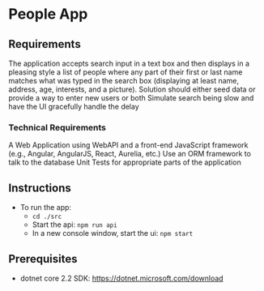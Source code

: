 # People App

## Requirements

The application accepts search input in a text box and then displays in a pleasing style a list of people where any part of their first or last name matches what was typed in the search box (displaying at least name, address, age, interests, and a picture).
Solution should either seed data or provide a way to enter new users or both
Simulate search being slow and have the UI gracefully handle the delay

### Technical Requirements

A Web Application using WebAPI and a front-end JavaScript framework (e.g., Angular, AngularJS, React, Aurelia, etc.)
Use an ORM framework to talk to the database
Unit Tests for appropriate parts of the application

## Instructions
* To run the app:
    * `cd ./src`
    * Start the api: `npm run api`
    * In a new console window, start the ui:  `npm start`

## Prerequisites
* dotnet core 2.2 SDK: https://dotnet.microsoft.com/download
